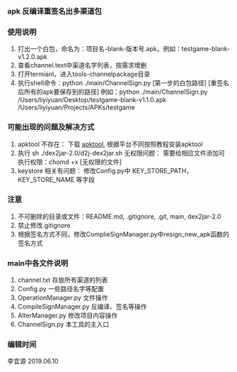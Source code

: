 ### apk 反编译重签名出多渠道包

### 使用说明
1. 打出一个白包，命名为：项目名-blank-版本号.apk，例如：testgame-blank-v1.2.0.apk
2. 查看channel.text中渠道名字列表，按需求增删
3. 打开termianl，进入tools-channelpackage目录
4. 执行shell命令：python ./main/ChannelSign.py [第一步的白包路径] [重签名后所有的apk要保存到的路径]
   例如：python ./main/ChannelSign.py /Users/liyiyuan/Desktop/testgame-blank-v1.1.0.apk /Users/liyiyuan/Projects/APKs/testgame

### 可能出现的问题及解决方式
1. apktool 不存在：
	下载 [apktool](https://ibotpeaches.github.io/Apktool/install/), 根据平台不同按照教程安装apktool
2. 执行 sh ./dex2jar-2.0/d2j-dex2jar.sh 无权限问题：
	需要给相应文件添加可执行权限：chomd +x [无权限的文件]
3. keystore 相关有问题：
	修改Config.py中 KEY_STORE_PATH，KEY_STORE_NAME 等字段

### 注意
1. 不可删除的目录或文件：README.md, .gitignore, .git, main, dex2jar-2.0
2. 禁止修改.gitignore
3. 根据签名方式不同，修改ComplieSignManager.py中resign_new_apk函数的签名方式

### main中各文件说明
1. channel.txt 存放所有渠道的列表
2. Config.py 一些路径名字等配置
3. OperationManager.py 文件操作
4. CompileSignManager.py 反编译、签名等操作
5. AlterManager.py 修改项目内容操作
6. ChannelSign.py 本工具的主入口 

### 编辑时间
李宜源 2019.06.10